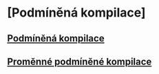 # [Podmíněná kompilace]
## [Podmíněná kompilace](conditional-compilation-javascript.md)
## [Proměnné podmíněné kompilace](conditional-compilation-variables-javascript.md)